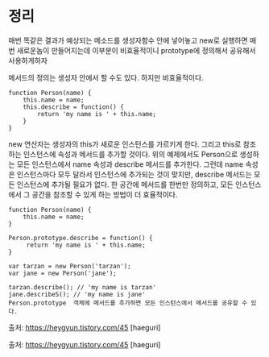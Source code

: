 # 정리

매번 똑같은 결과가 예상되는 메소드를 생성자함수 안에 넣어놓고 new로 실행하면
매번 새로운놈이 만들어지는데 이부분이 비효율적이니 prototype에 정의해서 공유해서 사용하게하자

메서드의 정의는 생성자 안에서 할 수도 있다. 하지만 비효율적이다.

```
function Person(name) {
    this.name = name;
    this.describe = function() {
        return 'my name is ' + this.name;
    }
}
```

new 연산자는 생성자의 this가 새로운 인스턴스를 가르키게 한다. 그리고 this로 참조하는 인스턴스에 속성과 메서드를 추가할 것이다. 위의 예제에서도 Person으로 생성하는 모든 인스턴스에서 name 속성과 describe 메서드를 추가한다. 그런데 name 속성은 인스턴스마다 모두 달라서 인스턴스에 추가되는 것이 맞지만, describe 메서드는 모든 인스턴스에 추가될 필요가 없다. 한 공간에 메서드를 한번만 정의하고, 모든 인스턴스에서 그 공간을 참조할 수 있게 하는 방법이 더 효율적이다.

```
function Person(name) {
    this.name = name;
}

Person.prototype.describe = function() {
     return 'my name is ' + this.name;
}

var tarzan = new Person('tarzan');
var jane = new Person('jane');

tarzan.describe(); // 'my name is tarzan'
jane.describeS(); // 'my name is jane'
Person.prototype  객체에 메서드를 추가하면 모든 인스턴스에서 메서드를 공유할 수 있다.
```

출처: https://heygyun.tistory.com/45 [haeguri]

출처: https://heygyun.tistory.com/45 [haeguri]
